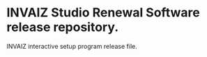 # INVAIZ Studio Renewal Software release repository.

INVAIZ interactive setup program release file.
